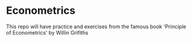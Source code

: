# Econometrics
This repo will have practice and exercises from the famous book 'Principle of Econometrics' by Willin Grifiths
